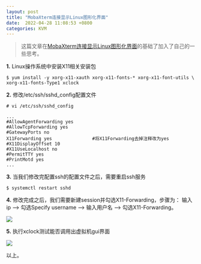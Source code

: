 ```yaml
---
layout: post
title: "MobaXterm连接显示Linux图形化界面"
date:  2022-04-28 11:08:53 +0800
categories: KVM
---
```


> 这篇文章在[MobaXterm连接显示Linux图形化界面](https://blog.csdn.net/ly7472712/article/details/116993554?msclkid=9e8a500fc53f11ec9ec2bbb87ad05660)的基础了加入了自己的一些思考。

**1.** Linux操作系统中安装X11相关安装包

```
$ yum install -y xorg-x11-xauth xorg-x11-fonts-* xorg-x11-font-utils \
xorg-x11-fonts-Type1 xclock
```

**2.** 修改/etc/ssh/sshd_config配置文件
```
# vi /etc/ssh/sshd_config

...
#AllowAgentForwarding yes
#AllowTcpForwarding yes
#GatewayPorts no
X11Forwarding yes 				#将X11Forwarding去掉注释改为yes
#X11DisplayOffset 10
#X11UseLocalhost no
#PermitTTY yes
#PrintMotd yes
...
```

**3.** 当我们修改完配置ssh的配置文件之后，需要重启ssh服务
```
$ systemctl restart sshd
```

**4.** 修改完成之后，我们需要新建session并勾选X11-Forwarding，步骤为：
输入ip —> 勾选Specify username —> 输入用户名 —> 勾选X11-Forwarding。

![](/assets/mobaxterm-x11-configuration-1.png)

**5.** 执行xclock测试能否调用出虚拟机gui界面

![](/assets/mobaxterm-x11-configuration-2.png)

以上。
